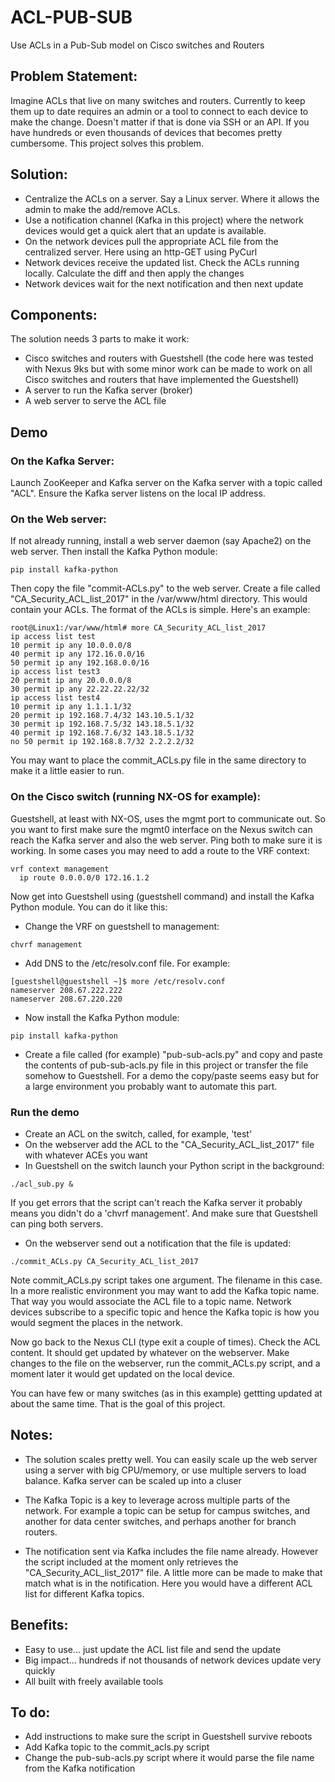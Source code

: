 # ACL-PUB-SUB
Use ACLs in a Pub-Sub model on Cisco switches and Routers

## Problem Statement:

Imagine ACLs that live on many switches and routers. Currently to keep them up to date requires an admin or a tool to connect to each device to make the change. Doesn't matter if that is done via SSH or an API. If you have hundreds or even thousands of devices that becomes pretty cumbersome. This project solves this problem.

## Solution:
 
- Centralize the ACLs on a server. Say a Linux server. Where it allows the admin to make the add/remove ACLs. 
- Use a notification channel (Kafka in this project) where the network devices would get a quick alert that an update is available.
- On the network devices pull the appropriate ACL file from the centralized server. Here using an http-GET using PyCurl
- Network devices receive the updated list. Check the ACLs running locally. Calculate the diff and then apply the changes
- Network devices wait for the next notification and then next update

## Components:

The solution needs 3 parts to make it work:
- Cisco switches and routers with Guestshell (the code here was tested with Nexus 9ks but with some minor work can be made to work on all Cisco switches and routers that have implemented the Guestshell)
- A server to run the Kafka server (broker)
- A web server to serve the ACL file

## Demo

### On the Kafka Server:

Launch ZooKeeper and Kafka server on the Kafka server with a topic called "ACL". Ensure the Kafka server listens on the local IP address.

### On the Web server:

If not already running, install a web server daemon (say Apache2) on the web server. Then install the Kafka Python module:

`pip install kafka-python`

Then copy the file "commit-ACLs.py" to the web server. Create a file called "CA_Security_ACL_list_2017" in the /var/www/html directory. This would contain your ACLs. The format of the ACLs is simple. Here's an example:

```
root@Linux1:/var/www/html# more CA_Security_ACL_list_2017 
ip access list test
10 permit ip any 10.0.0.0/8
40 permit ip any 172.16.0.0/16
50 permit ip any 192.168.0.0/16
ip access list test3
20 permit ip any 20.0.0.0/8
30 permit ip any 22.22.22.22/32
ip access list test4
10 permit ip any 1.1.1.1/32
20 permit ip 192.168.7.4/32 143.10.5.1/32
30 permit ip 192.168.7.5/32 143.18.5.1/32
40 permit ip 192.168.7.6/32 143.18.5.1/32
no 50 permit ip 192.168.8.7/32 2.2.2.2/32
```
You may want to place the commit_ACLs.py file in the same directory to make it a little easier to run.

### On the Cisco switch (running NX-OS for example):

Guestshell, at least with NX-OS, uses the mgmt port to communicate out. So you want to first make sure the mgmt0 interface on the Nexus switch can reach the Kafka server and also the web server. Ping both to make sure it is working. In some cases you may need to add a route to the VRF context:

```
vrf context management
  ip route 0.0.0.0/0 172.16.1.2
```

Now get into Guestshell using (guestshell command) and install the Kafka Python module. You can do it like this:

- Change the VRF on guestshell to management:

`chvrf management`

- Add DNS to the /etc/resolv.conf file. For example:

```
[guestshell@guestshell ~]$ more /etc/resolv.conf 
nameserver 208.67.222.222
nameserver 208.67.220.220
```

- Now install the Kafka Python module:

`pip install kafka-python`

- Create a file called (for example) "pub-sub-acls.py" and copy and paste the contents of pub-sub-acls.py file in this project or transfer the file somehow to Guestshell. For a demo the copy/paste seems easy but for a large environment you probably want to automate this part.

### Run the demo

- Create an ACL on the switch, called, for example, 'test'
- On the webserver add the ACL to the "CA_Security_ACL_list_2017" file with whatever ACEs you want
- In Guestshell on the switch launch your Python script in the background:

`./acl_sub.py &`

If you get errors that the script can't reach the Kafka server it probably means you didn't do a 'chvrf management'. And make sure that Guestshell can ping both servers.

- On the webserver send out a notification that the file is updated:

`./commit_ACLs.py CA_Security_ACL_list_2017`

Note commit_ACLs.py script takes one argument. The filename in this case. In a more realistic environment you may want to add the Kafka topic name. That way you would associate the ACL file to a topic name. Network devices subscribe to a specific topic and hence the Kafka topic is how you would segment the places in the network.

Now go back to the Nexus CLI (type exit a couple of times). Check the ACL content. It should get updated by whatever on the webserver. Make changes to the file on the webserver, run the commit_ACLs.py script, and a moment later it would get updated on the local device.

You can have few or many switches (as in this example) gettting updated at about the same time. That is the goal of this project.

## Notes:

- The solution scales pretty well. You can easily scale up the web server using a server with big CPU/memory, or use multiple servers to load balance. Kafka server can be scaled up into a cluser

- The Kafka Topic is a key to leverage across multiple parts of the network. For example a topic can be setup for campus switches, and another for data center switches, and perhaps another for branch routers.

- The notification sent via Kafka includes the file name already. However the script included at the moment only retrieves the "CA_Security_ACL_list_2017" file. A little more can be made to make that match what is in the notification. Here you would have a different ACL list for different Kafka topics.

## Benefits:

- Easy to use... just update the ACL list file and send the update
- Big impact... hundreds if not thousands of network devices update very quickly
- All built with freely available tools

## To do:

- Add instructions to make sure the script in Guestshell survive reboots
- Add Kafka topic to the commit_acls.py script
- Change the pub-sub-acls.py script where it would parse the file name from the Kafka notification
